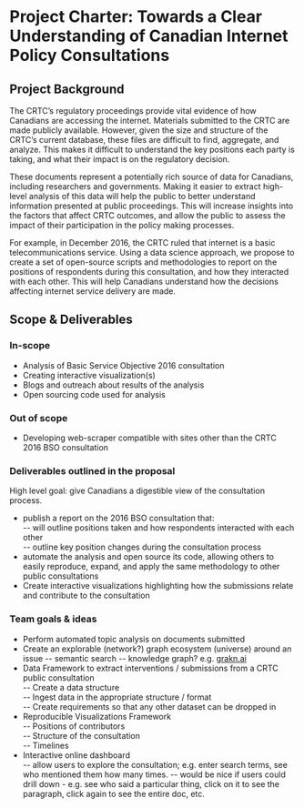 # Project Charter: Towards a Clear Understanding of Canadian Internet Policy Consultations

## Project Background

The CRTC’s regulatory proceedings provide vital evidence of how Canadians are accessing the internet. Materials submitted to the CRTC are made publicly available. However, given the size and structure of the CRTC’s current database, these files are difficult to find, aggregate, and analyze. This makes it difficult to understand the key positions each party is taking, and what their impact is on the regulatory decision. 

These documents represent a potentially rich source of data for Canadians, including researchers and governments. Making it easier to extract high-level analysis of this data will help the public to better understand information presented at public proceedings. This will increase insights into the factors that affect CRTC outcomes, and allow the public to assess the impact of their participation in the policy making processes.

For example, in December 2016, the CRTC ruled that internet is a basic telecommunications service. Using a data science approach, we propose to create a set of open-source scripts and methodologies to report on the positions of respondents during this consultation, and how they interacted with each other. This will help Canadians understand how the decisions affecting internet service delivery are made. 

## Scope & Deliverables
### In-scope
- Analysis of Basic Service Objective 2016 consultation
- Creating interactive visualization(s)
- Blogs and outreach about results of the analysis
- Open sourcing code used for analysis

### Out of scope
- Developing web-scraper compatible with sites other than the CRTC 2016 BSO consultation

### Deliverables outlined in the proposal

High level goal: give Canadians a digestible view of the consultation process.

- publish a report on the 2016 BSO consultation that:   
-- will outline positions taken and how respondents interacted with each other   
-- outline key position changes during the consultation process  
- automate the analysis and open source its code, allowing others to easily reproduce, expand, and apply the same methodology to other public consultations  
- Create interactive visualizations highlighting how the submissions relate and contribute to the consultation  

### Team goals & ideas  
- Perform automated topic analysis on documents submitted  
- Create an explorable (network?) graph ecosystem (universe) around an issue 
-- semantic search 
-- knowledge graph? e.g. [grakn.ai](grakn.ai)
- Data Framework to extract interventions / submissions from a CRTC public consultation  
-- Create a data structure  
-- Ingest data in the appropriate structure / format  
-- Create requirements so that any other dataset can be dropped in  
- Reproducible Visualizations Framework  
-- Positions of contributors  
-- Structure of the consultation  
-- Timelines  
- Interactive online dashboard  
-- allow users to explore the consultation; e.g. enter search terms, see who mentioned them how many times. 
-- would be nice if users could drill down - e.g. see who said a particular thing, click on it to see the paragraph, click again to see the entire doc, etc. 

